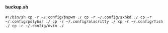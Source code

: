 #### buckup.sh
`
#!/bin/sh
cp -r ~/.config/bspwm ./
cp -r ~/.config/sxhkd ./
cp -r ~/.config/polybar ./
cp -r ~/.config/alacritty ./
cp -r ~/.config/fish ./
cp -r ~/.config/nvim ./
`
